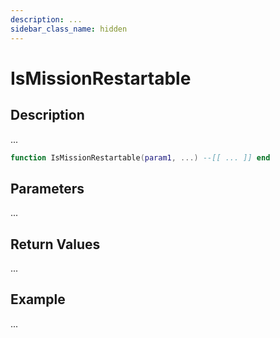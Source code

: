```yaml
---
description: ...
sidebar_class_name: hidden
---
```


# IsMissionRestartable

## Description

...

```lua
function IsMissionRestartable(param1, ...) --[[ ... ]] end
```

## Parameters

...

## Return Values

...

## Example

...

